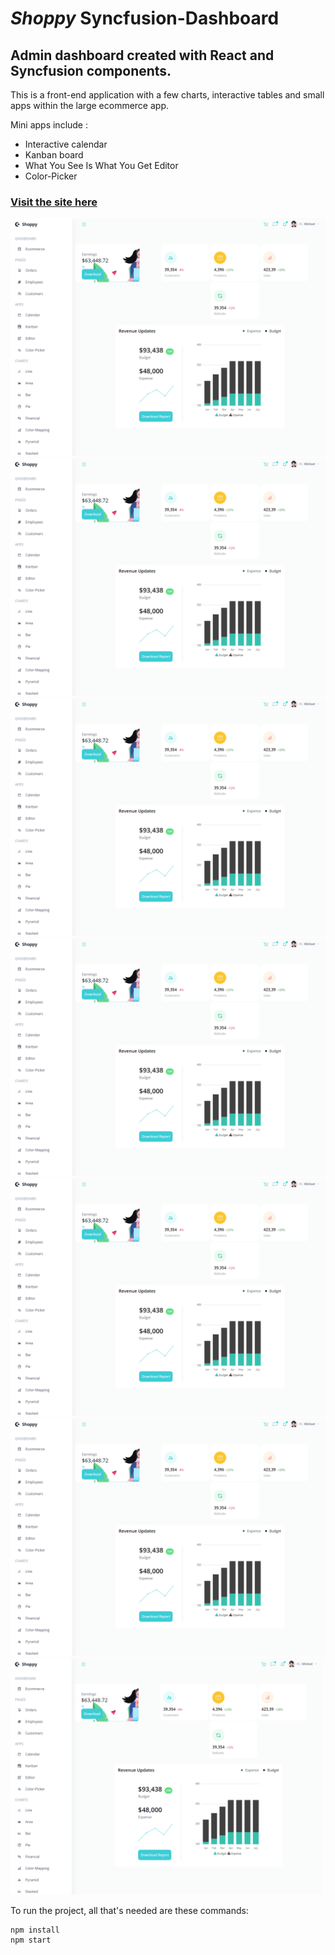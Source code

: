 # *Shoppy* Syncfusion-Dashboard
## Admin dashboard created with **React** and **Syncfusion** components.

This is a front-end application with a few charts, interactive tables and small apps within the large ecommerce app.

Mini apps include :
* Interactive calendar
* Kanban board 
* What You See Is What You Get Editor
* Color-Picker

### [Visit the site here](https://shoppysyncfusion-dashboard.netlify.app/ "Shoppy Syncfusion Dashboard site")

![Dashboard Image](/README-images/homepage.png "Shoppy home page")
![Dashboard Image](./README-images/homepage.png "Shoppy home page")
![Dashboard Image](README-images/homepage.png "Shoppy home page")
![Dashboard Image](https://github.com/PlanetNamekTech/dashboard-shop/blob/main/README-images/homepage.PNG "Shoppy home page")
<img src="./README-images/homepage.png" />
<img src="/README-images/homepage.png" />
<img src="https://github.com/PlanetNamekTech/dashboard-shop/blob/main/README-images/homepage.PNG" width="500" height="auto"/>

To run the project, all that's needed are these commands:

```
npm install 
npm start
```

